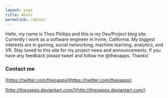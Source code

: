 ```yaml
---
layout: page
title: About
permalink: /about/
---
```


Hello, my name is Theo Phillips and this is my Dev/Project blog site. Currently I work as a software engineer in Irvine, California. My biggest interests are in gaming, social networking, machine learning, analytics, and VR. Stay tuned to this site for my project news and announcements. If you have any feedback please tweet and follow me @theoapps. Thanks!

### Contact me

[https://twitter.com/theoapps](https://twitter.com/theoapps)

[http://theoapps.deviantart.com/](http://theoapps.deviantart.com/)
